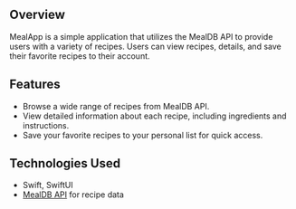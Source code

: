 ## Overview
MealApp is a simple application that utilizes the MealDB API to provide users with a variety of recipes. Users can view recipes, details, and save their favorite recipes to their account.

## Features

- Browse a wide range of recipes from MealDB API.
- View detailed information about each recipe, including ingredients and instructions.
- Save your favorite recipes to your personal list for quick access.

## Technologies Used

- Swift, SwiftUI
- [MealDB API](https://www.themealdb.com/api.php) for recipe data
